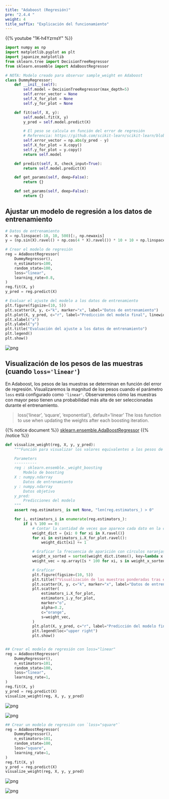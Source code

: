 ```yaml
---
title: "Adaboost (Regresión)"
pre: "2.4.4 "
weight: 4
title_suffix: "Explicación del funcionamiento"
---
```


{{% youtube "1K-h4YzrnsY" %}}

```python
import numpy as np
import matplotlib.pyplot as plt
import japanize_matplotlib
from sklearn.tree import DecisionTreeRegressor
from sklearn.ensemble import AdaBoostRegressor
```

```python
# NOTA: Modelo creado para observar sample_weight en Adaboost
class DummyRegressor:
    def __init__(self):
        self.model = DecisionTreeRegressor(max_depth=5)
        self.error_vector = None
        self.X_for_plot = None
        self.y_for_plot = None

    def fit(self, X, y):
        self.model.fit(X, y)
        y_pred = self.model.predict(X)

        # El peso se calcula en función del error de regresión
        # Referencia: https://github.com/scikit-learn/scikit-learn/blob/main/sklearn/ensemble/_weight_boosting.py#L1130
        self.error_vector = np.abs(y_pred - y)
        self.X_for_plot = X.copy()
        self.y_for_plot = y.copy()
        return self.model

    def predict(self, X, check_input=True):
        return self.model.predict(X)

    def get_params(self, deep=False):
        return {}

    def set_params(self, deep=False):
        return {}

```

## Ajustar un modelo de regresión a los datos de entrenamiento

```python
# Datos de entrenamiento
X = np.linspace(-10, 10, 500)[:, np.newaxis]
y = (np.sin(X).ravel() + np.cos(4 * X).ravel()) * 10 + 10 + np.linspace(-2, 2, 500)

# Crear el modelo de regresión
reg = AdaBoostRegressor(
    DummyRegressor(),
    n_estimators=100,
    random_state=100,
    loss="linear",
    learning_rate=0.8,
)
reg.fit(X, y)
y_pred = reg.predict(X)

# Evaluar el ajuste del modelo a los datos de entrenamiento
plt.figure(figsize=(10, 5))
plt.scatter(X, y, c="k", marker="x", label="Datos de entrenamiento")
plt.plot(X, y_pred, c="r", label="Predicción del modelo final", linewidth=1)
plt.xlabel("x")
plt.ylabel("y")
plt.title("Evaluación del ajuste a los datos de entrenamiento")
plt.legend()
plt.show()
```


    
![png](/images/basic/ensemble/Adaboost_Regression_files/Adaboost_Regression_6_0.png)
    

## Visualización de los pesos de las muestras (cuando `loss='linear'`)
En Adaboost, los pesos de las muestras se determinan en función del error de regresión. Visualizaremos la magnitud de los pesos cuando el parámetro `loss` está configurado como `'linear'`. Observaremos cómo las muestras con mayor peso tienen una probabilidad más alta de ser seleccionadas durante el entrenamiento.


> loss{‘linear’, ‘square’, ‘exponential’}, default=’linear’
> The loss function to use when updating the weights after each boosting iteration.

{{% notice document %}}
[sklearn.ensemble.AdaBoostRegressor](https://scikit-learn.org/stable/modules/generated/sklearn.ensemble.AdaBoostRegressor.html#sklearn.ensemble.AdaBoostRegressor)
{{% /notice %}}


```python
def visualize_weight(reg, X, y, y_pred):
    """Función para visualizar los valores equivalentes a los pesos de las muestras (frecuencia de muestreo)

    Parameters
    ----------
    reg : sklearn.ensemble._weight_boosting
        Modelo de boosting
    X : numpy.ndarray
        Datos de entrenamiento
    y : numpy.ndarray
        Datos objetivo
    y_pred:
        Predicciones del modelo
    """
    assert reg.estimators_ is not None, "len(reg.estimators_) > 0"

    for i, estimators_i in enumerate(reg.estimators_):
        if i % 100 == 0:
            # Contar la cantidad de veces que aparece cada dato en la creación del modelo número i
            weight_dict = {xi: 0 for xi in X.ravel()}
            for xi in estimators_i.X_for_plot.ravel():
                weight_dict[xi] += 1

            # Graficar la frecuencia de aparición con círculos naranjas (más frecuencia, círculos más grandes)
            weight_x_sorted = sorted(weight_dict.items(), key=lambda x: x[0])
            weight_vec = np.array([s * 100 for xi, s in weight_x_sorted])

            # Graficar
            plt.figure(figsize=(10, 5))
            plt.title(f"Visualización de las muestras ponderadas tras el modelo número {i}, loss={reg.loss}")
            plt.scatter(X, y, c="k", marker="x", label="Datos de entrenamiento")
            plt.scatter(
                estimators_i.X_for_plot,
                estimators_i.y_for_plot,
                marker="o",
                alpha=0.2,
                c="orange",
                s=weight_vec,
            )
            plt.plot(X, y_pred, c="r", label="Predicción del modelo final", linewidth=2)
            plt.legend(loc="upper right")
            plt.show()


## Crear el modelo de regresión con loss="linear"
reg = AdaBoostRegressor(
    DummyRegressor(),
    n_estimators=101,
    random_state=100,
    loss="linear",
    learning_rate=1,
)
reg.fit(X, y)
y_pred = reg.predict(X)
visualize_weight(reg, X, y, y_pred)
```

    
![png](/images/basic/ensemble/Adaboost_Regression_files/Adaboost_Regression_8_0.png)
    



    
![png](/images/basic/ensemble/Adaboost_Regression_files/Adaboost_Regression_8_1.png)
    



```python
## Crear un modelo de regresión con `loss="square"`
reg = AdaBoostRegressor(
    DummyRegressor(),
    n_estimators=101,
    random_state=100,
    loss="square",
    learning_rate=1,
)
reg.fit(X, y)
y_pred = reg.predict(X)
visualize_weight(reg, X, y, y_pred)
```


    
![png](/images/basic/ensemble/Adaboost_Regression_files/Adaboost_Regression_9_0.png)
    

    
![png](/images/basic/ensemble/Adaboost_Regression_files/Adaboost_Regression_9_1.png)
    

